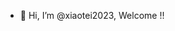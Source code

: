 - 👋 Hi, I’m @xiaotei2023, Welcome !!
<!---
xiaotei2023/xiaotei2023 is a ✨ special ✨ repository because its `README.md` (this file) appears on your GitHub profile.
You can click the Preview link to take a look at your changes.
--->
